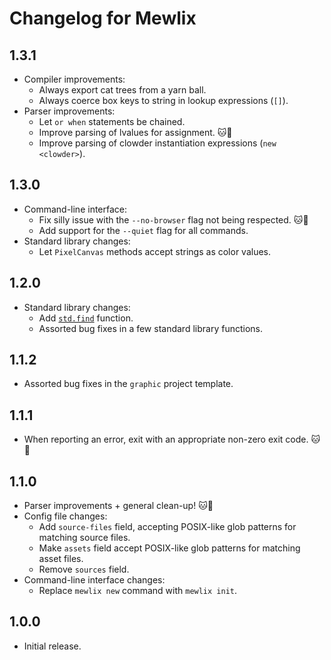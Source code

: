 # Changelog for Mewlix

## 1.3.1

- Compiler improvements:
    - Always export cat trees from a yarn ball.
    - Always coerce box keys to string in lookup expressions (`[]`).
- Parser improvements:
    - Let `or when` statements be chained.
    - Improve parsing of lvalues for assignment. 🐱💖
    - Improve parsing of clowder instantiation expressions (`new <clowder>`).

## 1.3.0

- Command-line interface:
    - Fix silly issue with the `--no-browser` flag not being respected. 🐱💖
    - Add support for the `--quiet` flag for all commands.
- Standard library changes:
    - Let `PixelCanvas` methods accept strings as color values.

## 1.2.0

- Standard library changes:
    - Add [`std.find`](https://kbmackenzie.xyz/projects/mewlix/std#std-find) function.
    - Assorted bug fixes in a few standard library functions.

## 1.1.2

- Assorted bug fixes in the `graphic` project template.

## 1.1.1

- When reporting an error, exit with an appropriate non-zero exit code. 🐱💖

## 1.1.0

- Parser improvements + general clean-up! 🐱💖
- Config file changes:
    - Add `source-files` field, accepting POSIX-like glob patterns for matching source files.
    - Make `assets` field accept POSIX-like glob patterns for matching asset files.
    - Remove `sources` field.
- Command-line interface changes:
    - Replace `mewlix new` command with `mewlix init`.

## 1.0.0

- Initial release.

